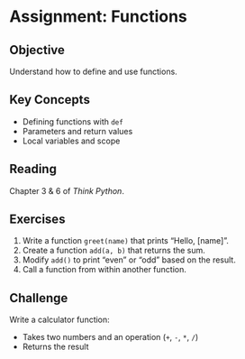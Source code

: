 
# Assignment: Functions

## Objective
Understand how to define and use functions.

## Key Concepts
- Defining functions with `def`
- Parameters and return values
- Local variables and scope

## Reading
Chapter 3 & 6 of *Think Python*.

## Exercises
1. Write a function `greet(name)` that prints “Hello, [name]”.
2. Create a function `add(a, b)` that returns the sum.
3. Modify `add()` to print “even” or “odd” based on the result.
4. Call a function from within another function.

## Challenge
Write a calculator function:
- Takes two numbers and an operation (`+`, `-`, `*`, `/`)
- Returns the result
